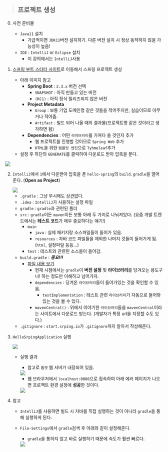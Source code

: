 > ## 프로젝트 생성

0. 사전 준비물
    + `Java11` 설치 
        + 가급적이면 `JDK11`버전 설치하기. 다른 버전 설치 시 정상 동작하지 않을 가능성이 높음!
    + `IDE` : `IntelliJ` or `Eclipse` 설치
        + 이 강의에서는 `IntelliJ`사용

1. [스프링 부트 스타터 사이트](https://start.spring.io)로 이동해서 스프링 프로젝트 생성
    + 아래 이미지 참고
        + **Spring Boot** : `2.3.x` 버전 선택 
            + `SNAPSHOT` : 아직 만들고 있는 버전
            + `(RC1)` : 아직 정식 릴리즈되지 않은 버전
        + **Project Metadata**
            + `Group` : 보통 기업 도메인명 같은 것들을 적어주지만, 실습이므로 아무거나 적어줌.
            + `Artifact` : 빌드 되어 나올 때의 결과물(프로젝트명 같은 것이라고 생각하면 됨)
        + **Dependencies** : 어떤 `라이브러리`를 가져다 쓸 것인지 추가
            + 웹 프로젝트를 진행할 것이므로 `Spring Web` 추가
            + `HTML`을 위한 `템플릿 엔진`으로 `Tyhmeleaf`추가
    + 설정 후 하단의 `GENERATE`를 클릭하여 다운로드 받아 압축을 푼다.

<img src="https://github.com/journeytorainbow/spring_boot_study/blob/master/%ED%94%84%EB%A1%9C%EC%A0%9D%ED%8A%B8_%ED%99%98%EA%B2%BD%EC%84%A4%EC%A0%95/img/img_1.JPG?raw=true">

2. `IntelliJ`에서 `1`에서 다운받아 압축을 푼 `hello-spring`의 `build.gradle`을 열어준다. (**Open as Project**)

    <img src="https://github.com/journeytorainbow/spring_boot_study/blob/master/%ED%94%84%EB%A1%9C%EC%A0%9D%ED%8A%B8_%ED%99%98%EA%B2%BD%EC%84%A4%EC%A0%95/img/img_2.JPG?raw=true">

    + `.gradle` : 그냥 무시해도 상관없다.
    + `.idea` : `IntelliJ`가 사용하는 설정 파일
    + `gradle` : `gradle`과 관련된 폴더
    + `src` : `gradle`이든 `maven`이든 보통 아래 두 가지로 나눠져있다. (요즘 개발 트렌드에서는 **테스트 코드**가 매우 중요하다는 얘기!)
        + `main`
            + `java` : 실제 패키지랑 소스파일들이 들어가 있음.
            + `resources` : 자바 코드 파일들을 제외한 나머지 것들이 들어가게 됨. (`html`, 설정파일 등등...)
        + `test` : 테스트와 관련된 소스들이 들어감.
    + `build.gradle` : ***중요!!!*** 
        + [파일 내용 보기](https://github.com/journeytorainbow/spring_boot_study/blob/master/hello-spring/hello-spring/build.gradle) 
            + 현재 시점에서는 `gradle`이 **버전 설정** 및 **라이브러리**를 당겨오는 용도구나! 하는 정도만 이해하고 넘어가자.
            + `dependencies` : 당겨온 `라이브러리`들이 들어가있는 것을 확인할 수 있음. 
                + `testImplementation` : 테스트 관련 `라이브러리`가 자동으로 들어와있는 것을 볼 수 있다.
            + `mavenCentral()` : 위에서 이야기한 `라이브러리`들을 `mavenCentral`이라는 사이트에서 다운로드 받는다. (개발자가 특정 url을 지정할 수도 있다.)
    + `.gitignore` : `start.srping.io`가 `.gitignore`까지 알아서 작성해준다.

3. `HelloSrpingApplication` 실행

    <img src="https://github.com/journeytorainbow/spring_boot_study/blob/master/%ED%94%84%EB%A1%9C%EC%A0%9D%ED%8A%B8_%ED%99%98%EA%B2%BD%EC%84%A4%EC%A0%95/img/img_3.JPG?raw=true">
    
    + 실행 결과
        + 참고로 `톰캣` 웹 서버가 내장되어 있음.  
        <img src="https://github.com/journeytorainbow/spring_boot_study/blob/master/%ED%94%84%EB%A1%9C%EC%A0%9D%ED%8A%B8_%ED%99%98%EA%B2%BD%EC%84%A4%EC%A0%95/img/img_4.JPG?raw=true">

        + 웹 브라우저에서 `localhost:8080`으로 접속하여 아래 에러 페이지가 나오면 프로젝트 환경 설정에 **성공**한 것이다.

        <img src="https://github.com/journeytorainbow/spring_boot_study/blob/master/%ED%94%84%EB%A1%9C%EC%A0%9D%ED%8A%B8_%ED%99%98%EA%B2%BD%EC%84%A4%EC%A0%95/img/img_5.JPG?raw=true">

4. 참고
    + `IntelliJ`를 사용하면 빌드 시 자바를 직접 실행하는 것이 아니라 `gradle`을 통해 실행하게 된다.
    + `File-Settings`에서 `gradle`검색 후 아래와 같이 설정해준다. 
        + `gradle`을 통하지 않고 바로 실행하기 때문에 속도가 훨씬 빠르다.

        <img src="https://github.com/journeytorainbow/spring_boot_study/blob/master/%ED%94%84%EB%A1%9C%EC%A0%9D%ED%8A%B8_%ED%99%98%EA%B2%BD%EC%84%A4%EC%A0%95/img/img_6.JPG?raw=true">